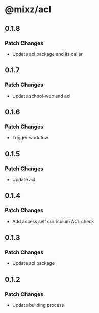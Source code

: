 # @mixz/acl

## 0.1.8

### Patch Changes

- Update acl package and its caller

## 0.1.7

### Patch Changes

- Update school-web and acl

## 0.1.6

### Patch Changes

- Trigger workflow

## 0.1.5

### Patch Changes

- Update acl

## 0.1.4

### Patch Changes

- Add access self curriculum ACL check

## 0.1.3

### Patch Changes

- Update acl package

## 0.1.2

### Patch Changes

- Update building process
